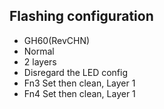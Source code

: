## Flashing configuration

  * GH60(RevCHN)
  * Normal
  * 2 layers
  * Disregard the LED config
  * Fn3 Set then clean, Layer 1
  * Fn4 Set then clean, Layer 1
